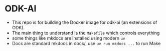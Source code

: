 # ODK-AI

- This repo is for building the Docker image for odk-ai (an extensions of ODK).
- The main thing to understand is the `Makefile` which controls everything
- some things like mkdocs are installed using modern `uv`
- Docs are standard mkdocs in docs/, use `uv run mkdocs ...` to run
Make 
